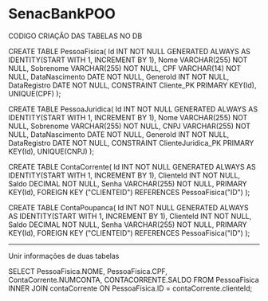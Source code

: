 # SenacBankPOO

CODIGO CRIAÇÂO DAS TABELAS NO DB

CREATE TABLE PessoaFisica(
    Id INT NOT NULL GENERATED ALWAYS AS IDENTITY(START WITH 1, INCREMENT BY 1),
    Nome VARCHAR(255) NOT NULL,
    Sobrenome VARCHAR(255) NOT NULL,
    CPF VARCHAR(14) NOT NULL,
    DataNascimento DATE NOT NULL,
    GeneroId INT NOT NULL,
    DataRegistro DATE NOT NULL,
    CONSTRAINT Cliente_PK PRIMARY KEY(Id),
    UNIQUE(CPF)
);

CREATE TABLE PessoaJuridica(
    Id INT NOT NULL GENERATED ALWAYS AS IDENTITY(START WITH 1, INCREMENT BY 1),
    Nome VARCHAR(255) NOT NULL,
    Sobrenome VARCHAR(255) NOT NULL,
    CNPJ VARCHAR(255) NOT NULL,
    DataNascimento DATE NOT NULL,
    GeneroId INT NOT NULL,
    DataRegistro DATE NOT NULL,
    CONSTRAINT ClienteJuridica_PK PRIMARY KEY(Id),
    UNIQUE(CNPJ)
);

CREATE TABLE ContaCorrente(
    Id INT NOT NULL GENERATED ALWAYS AS IDENTITY(START WITH 1, INCREMENT BY 1),
    ClienteId INT NOT NULL,
    Saldo DECIMAL NOT NULL,
    Senha VARCHAR(255) NOT NULL,
    PRIMARY KEY(Id),
    FOREIGN KEY ("CLIENTEID") REFERENCES PessoaFisica("ID")
);

CREATE TABLE ContaPoupanca(
    Id INT NOT NULL GENERATED ALWAYS AS IDENTITY(START WITH 1, INCREMENT BY 1),
    ClienteId INT NOT NULL,
    Saldo DECIMAL NOT NULL,
    Senha VARCHAR(255) NOT NULL,
    PRIMARY KEY(Id),
    FOREIGN KEY ("CLIENTEID") REFERENCES PessoaFisica("ID")
);

--------------------------------------
Unir informações de duas tabelas

SELECT PessoaFisica.NOME, PessoaFisica.CPF, ContaCorrente.NUMCONTA, CONTACORRENTE.SALDO
FROM PessoaFisica
INNER JOIN contaCorrente ON PessoaFisica.ID = contaCorrente.clienteId;
